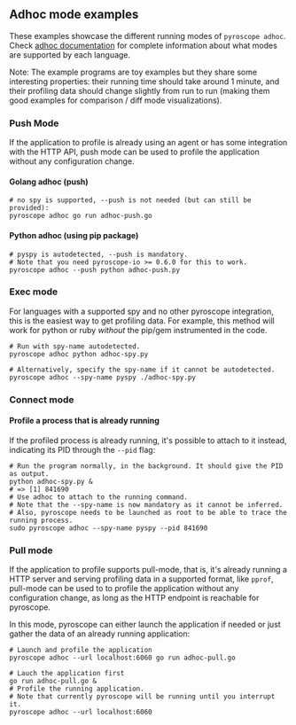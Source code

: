 ## Adhoc mode examples

These examples showcase the different running modes of `pyroscope adhoc`.
Check [adhoc documentation](https://pyroscope.io/docs/agent-configuration-adhoc) for complete information about what modes are supported by each language.

Note: The example programs are toy examples but they share some interesting properties: their running time should take around 1 minute, and their profiling data should change slightly from run to run (making them good examples for comparison / diff mode visualizations).

### Push Mode
If the application to profile is already using an agent or has some integration with the HTTP API,
push mode can be used to profile the application without any configuration change.

#### Golang adhoc (push)
```
# no spy is supported, --push is not needed (but can still be provided):
pyroscope adhoc go run adhoc-push.go
```
#### Python adhoc (using pip package)
```
# pyspy is autodetected, --push is mandatory.
# Note that you need pyroscope-io >= 0.6.0 for this to work.
pyroscope adhoc --push python adhoc-push.py
```


### Exec mode
For languages with a supported spy and no other pyroscope integration, this is the easiest way to get profiling data.
For example, this method will work for python or ruby _without_ the pip/gem instrumented in the code.

```
# Run with spy-name autodetected.
pyroscope adhoc python adhoc-spy.py

# Alternatively, specify the spy-name if it cannot be autodetected.
pyroscope adhoc --spy-name pyspy ./adhoc-spy.py
```

### Connect mode
#### Profile a process that is already running

If the profiled process is already running, it's possible to attach to it instead, indicating its PID through the `--pid` flag:

```
# Run the program normally, in the background. It should give the PID as output.
python adhoc-spy.py &
# => [1] 841690
# Use adhoc to attach to the running command.
# Note that the --spy-name is now mandatory as it cannot be inferred.
# Also, pyroscope needs to be launched as root to be able to trace the running process.
sudo pyroscope adhoc --spy-name pyspy --pid 841690
```

### Pull mode

If the application to profile supports pull-mode, that is, it's already running a HTTP server
and serving profiling data in a supported format, like `pprof`,
pull-mode can be used to to profile the application without any configuration change,
as long as the HTTP endpoint is reachable for pyroscope.

In this mode, pyroscope can either launch the application if needed or just gather the data of an already running application:

```
# Launch and profile the application
pyroscope adhoc --url localhost:6060 go run adhoc-pull.go
```

```
# Lauch the application first
go run adhoc-pull.go &
# Profile the running application.
# Note that currently pyroscope will be running until you interrupt it.
pyroscope adhoc --url localhost:6060
```
